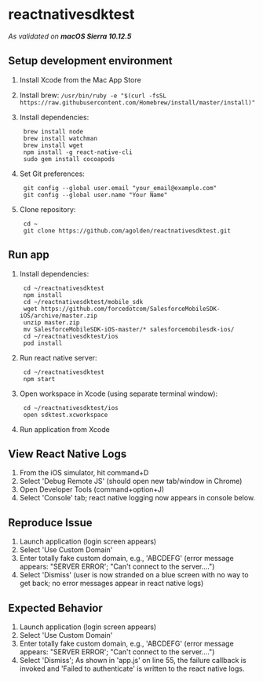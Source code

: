 # reactnativesdktest #

*As validated on __macOS Sierra 10.12.5__*

## Setup development environment ##

1. Install Xcode from the Mac App Store
2. Install brew: `/usr/bin/ruby -e "$(curl -fsSL https://raw.githubusercontent.com/Homebrew/install/master/install)"`
3. Install dependencies:

        brew install node
        brew install watchman
        brew install wget
        npm install -g react-native-cli
        sudo gem install cocoapods

4. Set Git preferences:

        git config --global user.email "your_email@example.com"
        git config --global user.name "Your Name"

5. Clone repository:

        cd ~
        git clone https://github.com/agolden/reactnativesdktest.git

## Run app ##


1. Install dependencies:

        cd ~/reactnativesdktest
        npm install
        cd ~/reactnativesdktest/mobile_sdk
        wget https://github.com/forcedotcom/SalesforceMobileSDK-iOS/archive/master.zip
        unzip master.zip
        mv SalesforceMobileSDK-iOS-master/* salesforcemobilesdk-ios/
        cd ~/reactnativesdktest/ios
        pod install

2. Run react native server:

        cd ~/reactnativesdktest
        npm start

3. Open workspace in Xcode (using separate terminal window):

        cd ~/reactnativesdktest/ios
        open sdktest.xcworkspace

4. Run application from Xcode

## View React Native Logs ##

1. From the iOS simulator, hit command+D
2. Select 'Debug Remote JS' (should open new tab/window in Chrome)
3. Open Developer Tools (command+option+J)
4. Select 'Console' tab; react native logging now appears in console below.

## Reproduce Issue ##

1. Launch application (login screen appears)
2. Select 'Use Custom Domain'
3. Enter totally fake custom domain, e.g., 'ABCDEFG' (error message appears: "SERVER ERROR'; "Can't connect to the server....")
4. Select 'Dismiss' (user is now stranded on a blue screen with no way to get back; no error messages appear in react native logs)

## Expected Behavior ##

1. Launch application (login screen appears)
2. Select 'Use Custom Domain'
3. Enter totally fake custom domain, e.g., 'ABCDEFG' (error message appears: "SERVER ERROR'; "Can't connect to the server....")
4. Select 'Dismiss'; As shown in 'app.js' on line 55, the failure callback is invoked and 'Failed to authenticate' is written to the react native logs.
